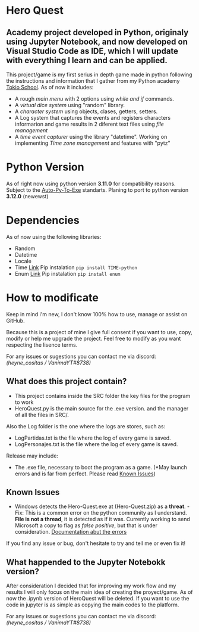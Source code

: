 
# Hero Quest

## Academy project developed in Python, originaly using Jupyter Notebook, and now developed on Visual Studio Code as IDE, which I will update with everything I learn and can be applied.

This project/game is my first serius in depth game made in python following the instructions and information that I gather from my Python academy [Tokio School](https://www.tokioschool.com).
As of now it includes:
* A rough *main menu* with 2 options using *while and if* commands.
* A *virtual dice system* using "random" library.
* A *character system* using objects, clases, getters, setters.
* A Log system that captures the events and registers characters informarion and game results in 2 diferent text files using *file management*
* A *time event capturer* using the library "datetime". Working on implementing *Time zone management* and features with "pytz"

# Python Version 
As of right now using python version **3.11.0** for compatibility reasons. Subject to the [Auto-Py-To-Exe](https://github.com/brentvollebregt/auto-py-to-exe) standarts.
Planing to port to python version **3.12.0** (newewst)

# Dependencies
As of now using the following libraries:
* Random
* Datetime
* Locale
* Time [Link](https://pypi.org/project/TIME-python/)
      Pip instalation ```pip install TIME-python```
* Enum [Link](https://pypi.org/project/enum/)
      Pip instalation ```pip install enum```

# How to modificate
Keep in mind i'm new, I don't know 100% how to use, manage or assist on GitHub.

Because this is a project of mine I give full consent if you want to use, copy, modify or help me upgrade the project.
Feel free to modify as you want respecting the lisence terms.

For any issues or sugestions you can contact me via discord: *(heyne_cositas / VanimaYT#8738)*

## What does this project contain?

* This project contains inside the SRC folder the key files for the program to work
* HeroQuest.py is the main source for the .exe version. and the manager of all the files in SRC/.

Also the Log folder is the one where the logs are stores, such as:
* LogPartidas.txt is the file where the log of every game is saved.
* LogPersonajes.txt is the file where the log of every game is saved.

Release may include:
* The .exe file, necessary to boot the program as a game. (*May launch errors and is far from perfect. Please read [Known Issues](https://github.com/VanimacionYT/Hero_Quest/blob/main/README.md#known-issues))

## Known Issues

- Windows detects the Hero-Quest.exe at (Hero-Quest.zip) as a **threat**.
    -Fix: This is a common error on the python community as I understand. **File is not a thread**, it is detected as if it was. Currently working to send Microsoft a copy to flag as *false positive*, but that is under consideration. [Documentation abut the errors](https://stackoverflow.com/questions/54730851/windows-defender-detecting-python-exe-as-trojan) 

If you find any issue or bug, don't hesitate to try and tell me or even fix it!

## What happended to the Jupyter Notebokk version?

After consideration I decided that for improving my work flow and my results I will only focus on the main idea of creating the proyect/game. As of now the .ipynb version of HeroQuest will be deleted.
If you want to use the code in jupyter is as simple as copying the main codes to the platform.

For any issues or sugestions you can contact me via discord: *(heyne_cositas / VanimaYT#8738)*
